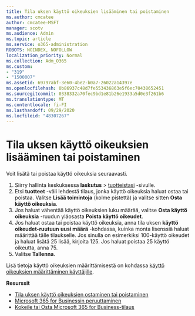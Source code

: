 ```yaml
---
title: Tila uksen käyttö oikeuksien lisääminen tai poistaminen
ms.author: cmcatee
author: cmcatee-MSFT
manager: scotv
ms.audience: Admin
ms.topic: article
ms.service: o365-administration
ROBOTS: NOINDEX, NOFOLLOW
localization_priority: Normal
ms.collection: Adm_O365
ms.custom:
- "319"
- "1500007"
ms.assetid: 69797abf-3e60-4be2-b0a7-26022a14397e
ms.openlocfilehash: 0b86937c48d7fe553436863e5f6ec70438652451
ms.sourcegitcommit: 0338332a70fec9bd1e81b26e1933a5d0e3f261b6
ms.translationtype: MT
ms.contentlocale: fi-FI
ms.lasthandoff: 09/29/2020
ms.locfileid: "48307267"
---
```

# <a name="add-or-remove-licenses-for-your-subscription"></a>Tila uksen käyttö oikeuksien lisääminen tai poistaminen

Voit lisätä tai poistaa käyttö oikeuksia seuraavasti.
  
1. Siirry hallinta keskuksessa **laskutus**  >  [tuotteistasi](https://go.microsoft.com/fwlink/p/?linkid=842054) -sivulle.
2. Etsi **tuotteet** -väli lehdestä tilaus, jonka käyttö oikeuksia haluat ostaa tai poistaa. Valitse **Lisää toimintoja** (kolme pistettä) ja valitse sitten **Osta käyttö oikeuksia**.
3. Jos haluat vähentää käyttö oikeuksien luku määrää, valitse **Osta käyttö oikeuksia** -ruudun yläosasta **Poista käyttö oikeudet**.
4. Jos haluat ostaa tai poistaa käyttö oikeuksia, anna tila uksen **käyttö oikeudet-ruutuun** **uusi määrä** -kohdassa, kuinka monta lisenssiä haluat määrittää tälle tilaukselle. Jos sinulla on esimerkiksi 100-käyttö oikeudet ja haluat lisätä 25 lisää, kirjoita 125. Jos haluat poistaa 25 käyttö oikeutta, anna 75.
5. Valitse **Tallenna**.

Lisä tietoja käyttö oikeuksien määrittämisestä on kohdassa [käyttö oikeuksien määrittäminen käyttäjille](https://docs.microsoft.com/microsoft-365/admin/manage/assign-licenses-to-users).

**Resurssit**
  
- [Tila uksen käyttö oikeuksien ostaminen tai poistaminen](https://docs.microsoft.com/microsoft-365/commerce/licenses/buy-licenses)
- [Microsoft 365 for Businessin peruuttaminen](https://docs.microsoft.com/microsoft-365/commerce/subscriptions/cancel-your-subscription)
- [Kokeile tai Osta Microsoft 365 for Business-tilaus](https://docs.microsoft.com/microsoft-365/commerce/try-or-buy-microsoft-365)